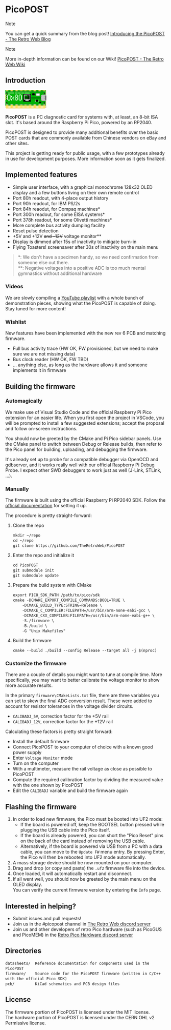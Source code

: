# PicoPOST

> [!NOTE]
> You can get a quick summary from the blog post! [Introducing the PicoPOST - The Retro Web Blog](https://blog.theretroweb.com/2023/01/03/introducing-the-picopost/)

> [!NOTE]
> More in-depth information can be found on our Wiki! [PicoPOST - The Retro Web Wiki](https://wiki.theretroweb.com/index.php?title=PicoPOST)

## Introduction

![PicoPOST Logo](/readme_files/logo.png)

**PicoPOST** is a PC diagnostic card for systems with, at least, an 8-bit ISA slot. It's based around the Raspberry Pi
Pico, powered by an RP2040.

PicoPOST is designed to provide many additional benefits over the basic POST cards that are commonly available from
Chinese vendors on eBay and other sites.

This project is getting ready for public usage, with a few prototypes already in use for development purposes. More
information soon as it gets finalized.

## Implemented features

- Simple user interface, with a graphical monochrome 128x32 OLED display and a few buttons living on their own remote
  control
- Port 80h readout, with 4-place output history
- Port 90h readout, for IBM PS/2s
- Port 84h reaodut, for Compaq machines*
- Port 300h readout, for some EISA systems*
- Port 378h readout, for some Olivetti machines*
- More complete bus activity dumping facility
- Reset pulse detection
- +5V and +12V ~~and -12V~~ voltage monitor**
- Display is dimmed after 15s of inactivity to mitigate burn-in
- Flying Toasters! screensaver after 30s of inactivity on the main menu

> *: We don't have a specimen handy, so we need confirmation from someone else out there.\
> **: Negative voltages into a positive ADC is too much mental gymnastics without additional hardware

### Videos

We are slowly compiling a [YouTube playlist](https://www.youtube.com/playlist?list=PLejCJef6DKnVJob0ycztrpl9FoBufaOPA)
with a whole bunch of demonstration pieces, showing what the PicoPOST is capable of doing.\
Stay tuned for more content!

### Wishlist

New features have been implemented with the new rev 6 PCB and matching firmware.
- Full bus activity trace (HW OK, FW provisioned, but we need to make sure we are not missing data)
- Bus clock reader (HW OK, FW TBD)
- ... anything else, as long as the hardware allows it and someone implements it in firmware

## Building the firmware

### Automagically

We make use of Visual Studio Code and the official Raspberry Pi Pico extension for an easier life. When you first open
the project in VSCode, you will be prompted to install a few suggested extensions; accept the proposal and follow
on-screen instructions.

You should now be greeted by the CMake and Pi Pico sidebar panels. Use the CMake panel to switch between Debug or
Release builds, then refer to the Pico panel for building, uploading, and debugging the firmware.

It's already set up to probe for a compatible debugger via OpenOCD and gdbserver, and it works really well with our
official Raspberry Pi Debug Probe. I expect other SWD debuggers to work just as well (J-Link, STLink, ...).

### Manually

The firmware is built using the official Raspberry Pi RP2040 SDK. Follow the
[official documentation](https://github.com/raspberrypi/pico-sdk#quick-start-your-own-project) for setting it up.

The procedure is pretty straight-forward:
1. Clone the repo
   ```
   mkdir ~/repo
   cd ~/repo
   git clone https://github.com/TheRetroWeb/PicoPOST
   ```
2. Enter the repo and initialize it
   ```
   cd PicoPOST
   git submodule init
   git submodule update
   ```
3. Prepare the build system with CMake
   ```
   export PICO_SDK_PATH /path/to/pico/sdk
   cmake -DCMAKE_EXPORT_COMPILE_COMMANDS:BOOL=TRUE \
       -DCMAKE_BUILD_TYPE:STRING=Release \
       -DCMAKE_C_COMPILER:FILEPATH=/usr/bin/arm-none-eabi-gcc \
       -DCMAKE_CXX_COMPILER:FILEPATH=/usr/bin/arm-none-eabi-g++ \
       -S./firmware \
       -B./build \
       -G "Unix Makefiles"
   ```
4. Build the firmware
   ```
   cmake --build ./build --config Release --target all -j $(nproc)
   ```

### Customize the firmware

There are a couple of details you might want to tune at compile time. More specifically, you may want to better calibrate
the voltage monitor to show more accurate results.

In the primary `firmware\CMakeLists.txt` file, there are three variables you can set to skew the final ADC conversion result. These were added to account for resistor tolerances in the voltage divider circuits.
- `CALIBADJ_5V`, correction factor for the +5V rail
- `CALIBADJ_12V`, correction factor for the +12V rail

Calculating these factors is pretty straight forward:
- Install the default firmware
- Connect PicoPOST to your computer of choice with a known good power supply
- Enter `Voltage Monitor` mode
- Turn on the computer
- With a multimeter, measure the rail voltage as close as possible to PicoPOST
- Compute the required calibration factor by dividing the measured value with the one shown by PicoPOST
- Edit the `CALIBADJ` variable and build the firmware again

## Flashing the firmware

1. In order to load new firmware, the Pico must be booted into UF2 mode:
   - If the board is powered off, keep the BOOTSEL button pressed while plugging the USB cable into the Pico itself.
   - If the board is already powered, you can short the "Pico Reset" pins on the back of the card instead of removing the USB cable.
   - Alternatively, if the board is powered via USB from a PC with a data cable, you can move to the `Update FW` menu entry. By pressing Enter, the Pico will then be rebooted into UF2 mode automatically.
2. A mass storage device should be now mounted on your computer.
3. Drag and drop (or copy and paste) the `.uf2` firmware file into the device.
4. Once loaded, it will automatically restart and disconnect.
5. If all went well, you should now be greeted by the main menu on the OLED display.\
   You can verify the current firmware version by entering the `Info` page.

## Interested in helping?
- Submit issues and pull requests!
- Join us in the #picopost channel in [The Retro Web discord server](https://discord.gg/TdD4tqQ7fv)
- Join us and other developers of retro Pico hardware (such as PicoGUS and PicoMEM) in the [Retro Pico Hardware discord server](https://discord.gg/QBUkpPqFa5)

## Directories

```
datasheets/  Reference documentation for components used in the PicoPOST
firmware/    Source code for the PicoPOST firmware (written in C/C++ with the official Pico SDK)
pcb/         KiCad schematics and PCB design files
```

## License

The firmware portion of PicoPOST is licensed under the MIT license.\
The hardware portion of PicoPOST is licensed under the CERN OHL v2 Permissive license.
